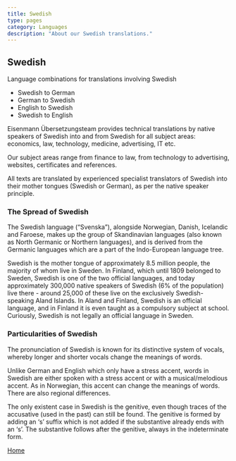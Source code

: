 ```yaml
---
title: Swedish
type: pages
category: Languages
description: "About our Swedish translations."
---
```


## Swedish

Language combinations for translations involving Swedish
- Swedish to German
- German to Swedish
- English to Swedish
- Swedish to English

Eisenmann Übersetzungsteam provides technical translations by native speakers of Swedish into and from Swedish for all subject areas: economics, law, technology, medicine, advertising, IT etc.

Our subject areas range from finance to law, from technology to advertising, websites, certificates and references.

All texts are translated by experienced specialist translators of Swedish into their mother tongues (Swedish or German), as per the native speaker principle.

### The Spread of Swedish
The Swedish language (“Svenska”), alongside Norwegian, Danish, Icelandic and Faroese, makes up the group of Skandinavian languages (also known as North Germanic or Northern languages), and is derived from the Germanic languages which are a part of the Indo-European language tree.

Swedish is the mother tongue of approximately 8.5 million people, the majority of whom live in Sweden. In Finland, which until 1809 belonged to Sweden, Swedish is one of the two official languages, and today approximately 300,000 native speakers of Swedish (6% of the population) live there - around 25,000 of these live on the exclusively Swedish-speaking Aland Islands. In Aland and Finland, Swedish is an official language, and in Finland it is even taught as a compulsory subject at school. Curiously, Swedish is not legally an official language in Sweden.

### Particularities of Swedish
The pronunciation of Swedish is known for its distinctive system of vocals, whereby longer and shorter vocals change the meanings of words.

Unlike German and English which only have a stress accent, words in Swedish are either spoken with a stress accent or with a musical/melodious accent. As in Norwegian, this accent can change the meanings of words. There are also regional differences.

The only existent case in Swedish is the genitive, even though traces of the accusative (used in the past) can still be found. The genitive is formed by adding an ‘s’ suffix which is not added if the substantive already ends with an ‘s’. The substantive follows after the genitive, always in the indeterminate form.

[Home](/about/landing)